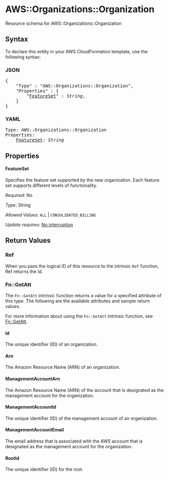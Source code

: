 # AWS::Organizations::Organization

Resource schema for AWS::Organizations::Organization

## Syntax

To declare this entity in your AWS CloudFormation template, use the following syntax:

### JSON

<pre>
{
    "Type" : "AWS::Organizations::Organization",
    "Properties" : {
        "<a href="#featureset" title="FeatureSet">FeatureSet</a>" : <i>String</i>,
    }
}
</pre>

### YAML

<pre>
Type: AWS::Organizations::Organization
Properties:
    <a href="#featureset" title="FeatureSet">FeatureSet</a>: <i>String</i>
</pre>

## Properties

#### FeatureSet

Specifies the feature set supported by the new organization. Each feature set supports different levels of functionality.

_Required_: No

_Type_: String

_Allowed Values_: <code>ALL</code> | <code>CONSOLIDATED_BILLING</code>

_Update requires_: [No interruption](https://docs.aws.amazon.com/AWSCloudFormation/latest/UserGuide/using-cfn-updating-stacks-update-behaviors.html#update-no-interrupt)

## Return Values

### Ref

When you pass the logical ID of this resource to the intrinsic `Ref` function, Ref returns the Id.

### Fn::GetAtt

The `Fn::GetAtt` intrinsic function returns a value for a specified attribute of this type. The following are the available attributes and sample return values.

For more information about using the `Fn::GetAtt` intrinsic function, see [Fn::GetAtt](https://docs.aws.amazon.com/AWSCloudFormation/latest/UserGuide/intrinsic-function-reference-getatt.html).

#### Id

The unique identifier (ID) of an organization.

#### Arn

The Amazon Resource Name (ARN) of an organization.

#### ManagementAccountArn

The Amazon Resource Name (ARN) of the account that is designated as the management account for the organization.

#### ManagementAccountId

The unique identifier (ID) of the management account of an organization.

#### ManagementAccountEmail

The email address that is associated with the AWS account that is designated as the management account for the organization.

#### RootId

The unique identifier (ID) for the root.

